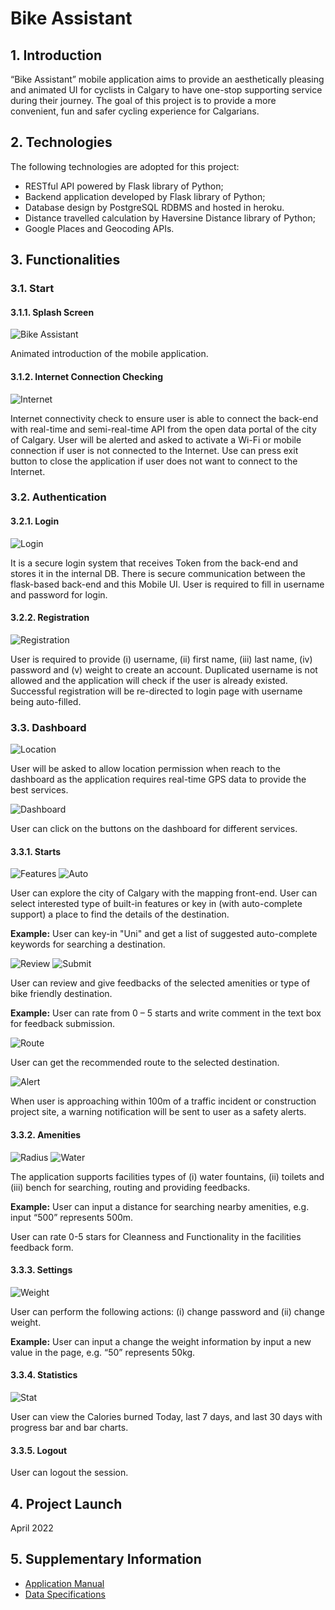 # Bike Assistant

## 1. Introduction
“Bike Assistant” mobile application aims to provide an aesthetically pleasing and animated UI for cyclists in Calgary to have one-stop supporting service during their journey. The goal of this project is to provide a more convenient, fun and safer cycling experience for Calgarians.

## 2. Technologies
The following technologies are adopted for this project:
- RESTful API powered by Flask library of Python;
- Backend application developed by Flask library of Python;
- Database design by PostgreSQL RDBMS and hosted in heroku.
- Distance travelled calculation by Haversine Distance library of Python;
- Google Places and Geocoding APIs.

## 3. Functionalities
### 3.1. Start
#### 3.1.1. Splash Screen
![Bike Assistant](/images/bikeassistant.PNG) 

Animated introduction of the mobile application.
#### 3.1.2. Internet Connection Checking
![Internet](/images/internet.PNG) 

Internet connectivity check to ensure user is able to connect the back-end with real-time and semi-real-time API from the open data portal of the city of Calgary.
User will be alerted and asked to activate a Wi-Fi or mobile connection if user is not connected to the Internet.
Use can press exit button to close the application if user does not want to connect to the Internet.
### 3.2. Authentication
#### 3.2.1. Login
![Login](/images/login.PNG) 

It is a secure login system that receives Token from the back-end and stores it in the internal DB. There is secure communication between the flask-based back-end and this Mobile UI. User is required to fill in username and password for login.
#### 3.2.2. Registration
![Registration](/images/registration.PNG) 

User is required to provide (i) username, (ii) first name, (iii) last name, (iv) password and (v) weight to create an account. Duplicated username is not allowed and the application will check if the user is already existed. Successful registration will be re-directed to login page with username being auto-filled.
### 3.3. Dashboard
![Location](/images/location.PNG) 

User will be asked to allow location permission when reach to the dashboard as the application requires real-time GPS data to provide the best services. 

![Dashboard](/images/dashboard.PNG) 

User can click on the buttons on the dashboard for different services.
#### 3.3.1. Starts
![Features](/images/features.PNG) 
![Auto](/images/auto.PNG) 

User can explore the city of Calgary with the mapping front-end. User can select interested type of built-in features or key in (with auto-complete support) a place to find the details of the destination. 

**Example:** User can key-in "Uni" and get a list of suggested auto-complete keywords for searching a destination.

![Review](/images/rfeedback.PNG) 
![Submit](/images/sfeedback.PNG) 

User can review and give feedbacks of the selected amenities or type of bike friendly destination. 

**Example:** User can rate from 0 – 5 starts and write comment in the text box for feedback submission.

![Route](/images/route.PNG) 

User can get the recommended route to the selected destination. 

![Alert](/images/alert.PNG) 

When user is approaching within 100m of a traffic incident or construction project site, a warning notification will be sent to user as a safety alerts.
#### 3.3.2. Amenities
![Radius](/images/radius.PNG) 
![Water](/images/wfeedback.PNG) 

The application supports facilities types of (i) water fountains, (ii) toilets and (iii) bench for searching, routing and providing feedbacks.

**Example:** User can input a distance for searching nearby amenities, e.g. input “500” represents 500m.

User can rate 0-5 stars for Cleanness and Functionality in the facilities feedback form.
#### 3.3.3. Settings
![Weight](/images/weight.PNG) 

User can perform the following actions: (i) change password and (ii) change weight.

**Example:** User can input a change the weight information by input a new value in the page, e.g. “50” represents 50kg.
#### 3.3.4. Statistics
![Stat](/images/stat.PNG) 

User can view the Calories burned Today, last 7 days, and last 30 days with progress bar and bar charts.
#### 3.3.5. Logout
User can logout the session.

## 4. Project Launch
April 2022

## 5. Supplementary Information
- [Application Manual](https://arash-mozhdehi.gitbook.io/bike-assistants-mobile-application/start/splash-screen)
- [Data Specifications](https://arash-mozhdehi.gitbook.io/databases-design/)


